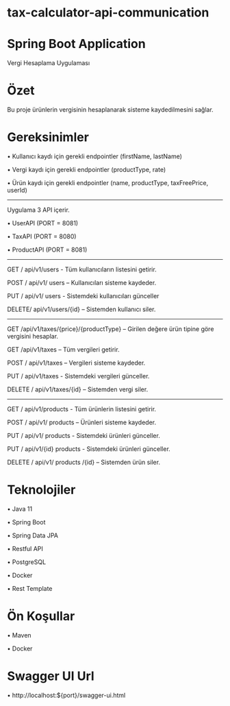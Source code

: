 # tax-calculator-api-communication

# Spring Boot Application

Vergi Hesaplama Uygulaması

  
# Özet

Bu proje ürünlerin vergisinin hesaplanarak sisteme kaydedilmesini sağlar.

# Gereksinimler

• Kullanıcı kaydı için gerekli endpointler (firstName, lastName)

• Vergi kaydı için gerekli endpointler (productType, rate)

• Ürün kaydı için gerekli endpointler (name, productType, taxFreePrice, userId)
___

   Uygulama 3 API içerir.
  
• UserAPI (PORT = 8081)

• TaxAPI  (PORT = 8080)

• ProductAPI  (PORT = 8081)
___

  GET / api/v1/users - Tüm kullanıcıların listesini getirir.
  
  POST / api/v1/ users – Kullanıcıları sisteme kaydeder.
  
  PUT / api/v1/ users  - Sistemdeki kullanıcıları günceller
  
  DELETE/ api/v1/users/{id} – Sistemden kullanıcı siler.
  ___

  GET /api/v1/taxes/{price}/{productType} – Girilen değere ürün tipine göre vergisini hesaplar.
  
  GET /api/v1/taxes – Tüm vergileri getirir.
  
  POST / api/v1/taxes – Vergileri sisteme kaydeder.
  
  PUT / api/v1/taxes - Sistemdeki vergileri günceller.
  
  DELETE / api/v1/taxes/{id} – Sistemden vergi siler.
  ___
  
  GET / api/v1/products - Tüm ürünlerin listesini getirir.
  
  POST / api/v1/ products – Ürünleri sisteme kaydeder.
  
  PUT / api/v1/ products - Sistemdeki ürünleri günceller.
  
  PUT / api/v1/{id} products - Sistemdeki ürünleri günceller.
  
  DELETE / api/v1/ products /{id} – Sistemden ürün siler.

# Teknolojiler

• Java 11

• Spring Boot

• Spring Data JPA

• Restful API 

• PostgreSQL

• Docker

• Rest Template


# Ön Koşullar

• Maven

• Docker

# Swagger UI Url

• http://localhost:${port}/swagger-ui.html

